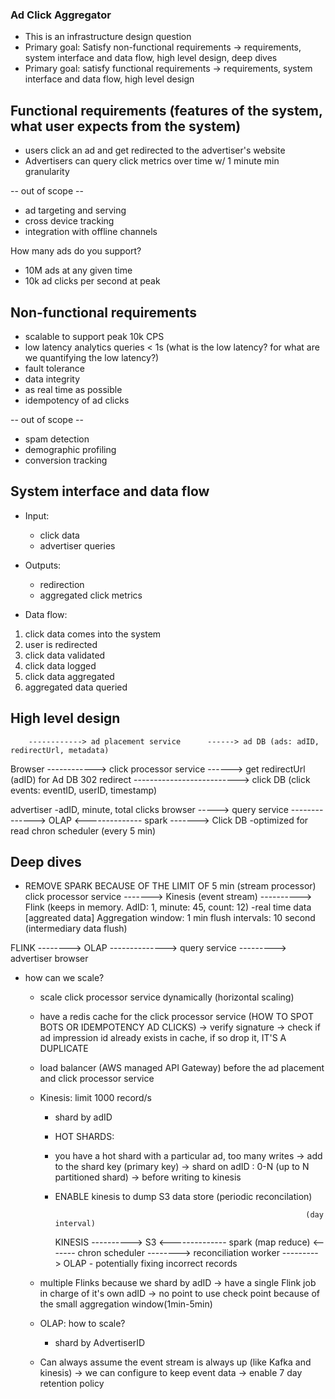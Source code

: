 ### Ad Click Aggregator
- This is an infrastructure design question
- Primary goal: Satisfy non-functional requirements -> requirements, system interface and data flow, high level design, deep dives
- Primary goal: satisfy functional requirements -> requirements, system interface and data flow, high level design

## Functional requirements (features of the system, what user expects from the system)
- users click an ad and get redirected to the advertiser's website
- Advertisers can query click metrics over time w/ 1 minute min granularity 

-- out of scope --
- ad targeting and serving
- cross device tracking
- integration with offline channels

How many ads do you support?
- 10M ads at any given time
- 10k ad clicks per second at peak

## Non-functional requirements
- scalable to support peak 10k CPS
- low latency analytics queries < 1s (what is the low latency? for what are we quantifying the low latency?)
- fault tolerance 
- data integrity
- as real time as possible
- idempotency of ad clicks

-- out of scope --
- spam detection
- demographic profiling
- conversion tracking

## System interface and data flow
- Input:
  - click data
  - advertiser queries

- Outputs:
  - redirection
  - aggregated click metrics

- Data flow:
1. click data comes into the system
2. user is redirected
3. click data validated
4. click data logged
5. click data aggregated
6. aggregated data queried

## High level design


        ------------> ad placement service      ------> ad DB (ads: adID, redirectUrl, metadata)
Browser ------------> click processor service   ------> get redirectUrl (adID) for Ad DB
        302 redirect        --------------------------> click DB (click events: eventID, userID, timestamp) 



advertiser                              -adID, minute, total clicks
browser       -----> query service --------------> OLAP  <-------------- spark  -------> Click DB
                                          -optimized for read         chron scheduler 
                                                                        (every 5 min)


## Deep dives

- REMOVE SPARK BECAUSE OF THE LIMIT OF 5 min
                                                                    (stream processor)
click processor service -------> Kinesis (event stream) ----------> Flink (keeps in memory. AdID: 1, minute: 45, count: 12)
                                 -real time data                      [aggreated data]
                                                                      Aggregation window: 1 min
                                                                      flush intervals: 10 second (intermediary data flush)

FLINK --------> OLAP --------------> query service  ---------> advertiser browser
                                                          
- how can we scale?
  - scale click processor service dynamically (horizontal scaling)
  - have a redis cache for the click processor service (HOW TO SPOT BOTS OR IDEMPOTENCY AD CLICKS)
      -> verify signature
      -> check if ad impression id already exists in cache, if so drop it, IT'S A DUPLICATE
  - load balancer (AWS managed API Gateway) before the ad placement and click processor service
  - Kinesis: limit 1000 record/s
      - shard by adID
      - HOT SHARDS:
      - you have a hot shard with a particular ad, too many writes
          -> add to the shard key (primary key)
          -> shard on adID : 0-N (up to N partitioned shard)
          -> before writing to kinesis
      - ENABLE kinesis to dump S3 data store (periodic reconcilation)

                                                                    (day interval)
        KINESIS ----------> S3 <-------------- spark (map reduce) <------- chron scheduler
                                                                  --------> reconciliation worker ---------> OLAP
                                                                            - potentially fixing 
                                                                            incorrect records



  - multiple Flinks because we shard by adID
    -> have a single Flink job in charge of it's own adID
    -> no point to use check point because of the small aggregation window(1min-5min)

  - OLAP: how to scale?
      - shard by AdvertiserID
  - Can always assume the event stream is always up (like Kafka and kinesis)
      -> we can configure to keep event data
      -> enable 7 day retention policy